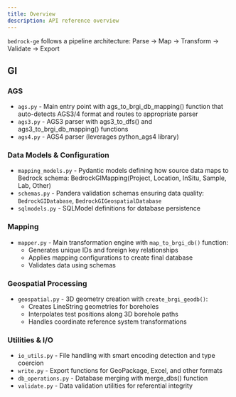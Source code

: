 ```yaml
---
title: Overview
description: API reference overview
---
```


`bedrock-ge` follows a pipeline architecture: Parse → Map → Transform → Validate → Export

## GI

### AGS

- `ags.py` - Main entry point with ags_to_brgi_db_mapping() function that auto-detects AGS3/4 format and routes to appropriate parser
- `ags3.py` - AGS3 parser with ags3_to_dfs() and ags3_to_brgi_db_mapping() functions
- `ags4.py` - AGS4 parser (leverages python_ags4 library)

### Data Models & Configuration

- `mapping_models.py` - Pydantic models defining how source data maps to Bedrock schema:
  BedrockGIMapping(Project, Location, InSitu, Sample, Lab, Other)
- `schemas.py` - Pandera validation schemas ensuring data quality:
  `BedrockGIDatabase`, `BedrockGIGeospatialDatabase`
- `sqlmodels.py` - SQLModel definitions for database persistence

### Mapping

- `mapper.py` - Main transformation engine with `map_to_brgi_db()` function:
  - Generates unique IDs and foreign key relationships
  - Applies mapping configurations to create final database
  - Validates data using schemas

### Geospatial Processing

- `geospatial.py` - 3D geometry creation with `create_brgi_geodb()`:
  - Creates LineString geometries for boreholes
  - Interpolates test positions along 3D borehole paths
  - Handles coordinate reference system transformations

### Utilities & I/O

- `io_utils.py` - File handling with smart encoding detection and type coercion
- `write.py` - Export functions for GeoPackage, Excel, and other formats
- `db_operations.py` - Database merging with merge_dbs() function
- `validate.py` - Data validation utilities for referential integrity

